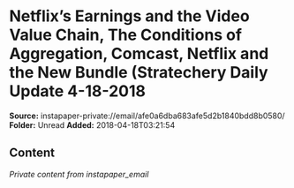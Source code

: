# Netflix’s Earnings and the Video Value Chain, The Conditions of Aggregation, Comcast, Netflix and the New Bundle (Stratechery Daily Update 4-18-2018

**Source:** instapaper-private://email/afe0a6dba683afe5d2b1840bdd8b0580/
**Folder:** Unread
**Added:** 2018-04-18T03:21:54




## Content
*Private content from instapaper_email*
